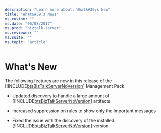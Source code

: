 ```yaml
---
description: "Learn more about: What&#39;s New"
title: "What&#39;s New1"
ms.custom: ""
ms.date: "06/08/2017"
ms.prod: "biztalk-server"
ms.reviewer: ""
ms.suite: ""
ms.topic: "article"
---
```

# What&#39;s New
The following features are new in this release of the [!INCLUDE[btsBizTalkServerNoVersion](../includes/btsbiztalkservernoversion-md.md)] Management Pack:  

- Updated discovery to handle a large amount of [!INCLUDE[btsBizTalkServerNoVersion](../includes/btsbiztalkservernoversion-md.md)] artifacts  

- Increased suppression on rules to show only the important messages  

- Fixed the issue with the discovery of the installed [!INCLUDE[btsBizTalkServerNoVersion](../includes/btsbiztalkservernoversion-md.md)] version
